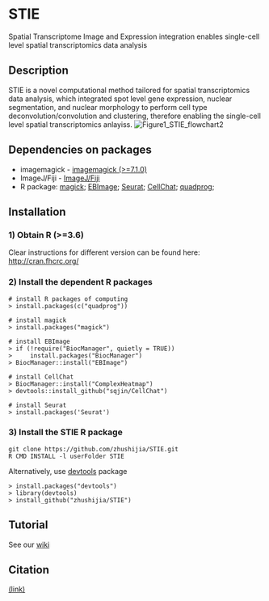 # STIE
Spatial Transcriptome Image and Expression integration enables single-cell level spatial transcriptomics data analysis

## Description
STIE is a novel computational method tailored for spatial transcriptomics data analysis, which integrated spot level gene expression, nuclear segmentation, and nuclear morphology to perform cell type deconvolution/convolution and clustering, therefore enabling the single-cell level spatial transcriptomics anlayiss.
![Figure1_STIE_flowchart2](https://user-images.githubusercontent.com/5418417/168800169-94375fdf-9e42-40b5-976e-b707365cf4ca.jpg)


## Dependencies on packages
-  imagemagick - [imagemagick (>=7.1.0)](http://www.imagemagick.org/script/install-source.php)
-  ImageJ/Fiji - [ImageJ/Fiji](https://imagej.net/software/fiji/downloads)
-  R package: [magick](https://cran.r-project.org/web/packages/magick/vignettes/intro.html); [EBImage](https://bioconductor.org/packages/release/bioc/html/EBImage.html); [Seurat](https://satijalab.org/seurat/articles/install.html); [CellChat](https://github.com/sqjin/CellChat); [quadprog](https://cran.r-project.org/web/packages/quadprog/index.html); 

## Installation
### 1) Obtain R (>=3.6)
Clear instructions for different version can be found here:
http://cran.fhcrc.org/

### 2) Install the dependent R packages
```
# install R packages of computing
> install.packages(c("quadprog"))

# install magick
> install.packages("magick")

# install EBImage
> if (!require("BiocManager", quietly = TRUE))
>     install.packages("BiocManager")
> BiocManager::install("EBImage")

# install CellChat
> BiocManager::install("ComplexHeatmap")
> devtools::install_github("sqjin/CellChat")

# install Seurat
> install.packages('Seurat')
```

### 3) Install the STIE R package
```
git clone https://github.com/zhushijia/STIE.git
R CMD INSTALL -l userFolder STIE
```
Alternatively, use [devtools](https://github.com/hadley/devtools) package
```
> install.packages("devtools")
> library(devtools)
> install_github("zhushijia/STIE")
```


## Tutorial
   See our [wiki](https://github.com/zhushijia/STIE/wiki)

## Citation
 [(link)](asdfads)
